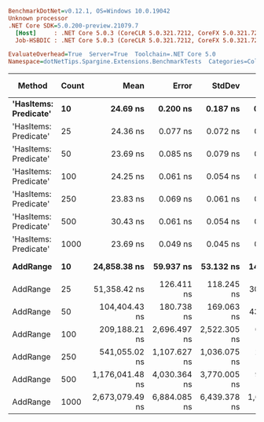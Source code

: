 ``` ini

BenchmarkDotNet=v0.12.1, OS=Windows 10.0.19042
Unknown processor
.NET Core SDK=5.0.200-preview.21079.7
  [Host]     : .NET Core 5.0.3 (CoreCLR 5.0.321.7212, CoreFX 5.0.321.7212), X64 RyuJIT
  Job-HSBDIC : .NET Core 5.0.3 (CoreCLR 5.0.321.7212, CoreFX 5.0.321.7212), X64 RyuJIT

EvaluateOverhead=True  Server=True  Toolchain=.NET Core 5.0  
Namespace=dotNetTips.Spargine.Extensions.BenchmarkTests  Categories=CollectionExtensions  

```
|                Method | Count |            Mean |        Error |       StdDev |       StdErr |             Min |              Q1 |          Median |              Q3 |             Max |         Op/s | CI99.9% Margin | Iterations | Kurtosis | MValue | Skewness | Rank | LogicalGroup | Baseline | Code Size |  Gen 0 | Gen 1 | Gen 2 | Allocated |
|---------------------- |------ |----------------:|-------------:|-------------:|-------------:|----------------:|----------------:|----------------:|----------------:|----------------:|-------------:|---------------:|-----------:|---------:|-------:|---------:|-----:|------------- |--------- |----------:|-------:|------:|------:|----------:|
| **&#39;HasItems: Predicate&#39;** |    **10** |        **24.69 ns** |     **0.200 ns** |     **0.187 ns** |     **0.048 ns** |        **24.03 ns** |        **24.69 ns** |        **24.74 ns** |        **24.75 ns** |        **24.81 ns** | **40,506,587.3** |      **0.2000 ns** |      **15.00** |    **9.995** |  **2.000** |  **-2.7951** |    **3** |            ***** |       **No** |     **337 B** |      **-** |     **-** |     **-** |         **-** |
| &#39;HasItems: Predicate&#39; |    25 |        24.36 ns |     0.077 ns |     0.072 ns |     0.019 ns |        24.22 ns |        24.31 ns |        24.37 ns |        24.41 ns |        24.46 ns | 41,052,965.5 |      0.0774 ns |      15.00 |    1.974 |  2.000 |  -0.4977 |    2 |            * |       No |     337 B |      - |     - |     - |         - |
| &#39;HasItems: Predicate&#39; |    50 |        23.69 ns |     0.085 ns |     0.079 ns |     0.020 ns |        23.57 ns |        23.64 ns |        23.69 ns |        23.73 ns |        23.81 ns | 42,216,479.3 |      0.0847 ns |      15.00 |    1.805 |  2.000 |  -0.0852 |    1 |            * |       No |     337 B |      - |     - |     - |         - |
| &#39;HasItems: Predicate&#39; |   100 |        24.25 ns |     0.061 ns |     0.054 ns |     0.015 ns |        24.13 ns |        24.21 ns |        24.26 ns |        24.29 ns |        24.32 ns | 41,243,026.2 |      0.0613 ns |      14.00 |    2.392 |  2.000 |  -0.5798 |    2 |            * |       No |     337 B |      - |     - |     - |         - |
| &#39;HasItems: Predicate&#39; |   250 |        23.83 ns |     0.069 ns |     0.061 ns |     0.016 ns |        23.72 ns |        23.80 ns |        23.83 ns |        23.87 ns |        23.91 ns | 41,964,874.1 |      0.0689 ns |      14.00 |    1.939 |  2.000 |  -0.3917 |    1 |            * |       No |     337 B |      - |     - |     - |         - |
| &#39;HasItems: Predicate&#39; |   500 |        30.43 ns |     0.061 ns |     0.054 ns |     0.014 ns |        30.31 ns |        30.40 ns |        30.44 ns |        30.46 ns |        30.52 ns | 32,858,561.4 |      0.0610 ns |      14.00 |    2.516 |  2.000 |  -0.3954 |    4 |            * |       No |     337 B |      - |     - |     - |         - |
| &#39;HasItems: Predicate&#39; |  1000 |        23.69 ns |     0.049 ns |     0.045 ns |     0.012 ns |        23.60 ns |        23.67 ns |        23.69 ns |        23.73 ns |        23.77 ns | 42,204,725.8 |      0.0486 ns |      15.00 |    2.062 |  2.000 |  -0.2439 |    1 |            * |       No |     337 B |      - |     - |     - |         - |
|              **AddRange** |    **10** |    **24,858.38 ns** |    **59.937 ns** |    **53.132 ns** |    **14.200 ns** |    **24,757.24 ns** |    **24,836.80 ns** |    **24,865.68 ns** |    **24,882.70 ns** |    **24,957.91 ns** |     **40,227.9** |     **59.9368 ns** |      **14.00** |    **2.538** |  **2.000** |  **-0.2848** |    **5** |            ***** |       **No** |     **766 B** | **0.0916** |     **-** |     **-** |    **1088 B** |
|              AddRange |    25 |    51,358.42 ns |   126.411 ns |   118.245 ns |    30.531 ns |    51,124.96 ns |    51,344.32 ns |    51,364.45 ns |    51,430.99 ns |    51,507.41 ns |     19,471.0 |    126.4112 ns |      15.00 |    2.381 |  2.000 |  -0.6964 |    6 |            * |       No |     766 B | 0.1831 |     - |     - |    2024 B |
|              AddRange |    50 |   104,404.43 ns |   180.738 ns |   169.063 ns |    43.652 ns |   104,093.46 ns |   104,320.68 ns |   104,431.38 ns |   104,496.88 ns |   104,702.33 ns |      9,578.1 |    180.7382 ns |      15.00 |    2.320 |  2.000 |  -0.2720 |    7 |            * |       No |     766 B | 0.3662 |     - |     - |    3760 B |
|              AddRange |   100 |   209,188.21 ns | 2,696.497 ns | 2,522.305 ns |   651.256 ns |   206,651.83 ns |   207,473.56 ns |   207,831.10 ns |   212,205.51 ns |   213,236.82 ns |      4,780.4 |  2,696.4967 ns |      15.00 |    1.392 |  2.000 |   0.6144 |    8 |            * |       No |     766 B | 0.7324 |     - |     - |    7096 B |
|              AddRange |   250 |   541,055.02 ns | 1,107.627 ns | 1,036.075 ns |   267.513 ns |   539,596.09 ns |   540,123.58 ns |   540,751.56 ns |   541,856.54 ns |   542,561.13 ns |      1,848.2 |  1,107.6271 ns |      15.00 |    1.390 |  2.000 |   0.0975 |    9 |            * |       No |     766 B | 0.9766 |     - |     - |   16544 B |
|              AddRange |   500 | 1,176,041.48 ns | 4,030.364 ns | 3,770.005 ns |   973.411 ns | 1,170,224.41 ns | 1,173,122.17 ns | 1,176,297.66 ns | 1,178,190.43 ns | 1,182,417.38 ns |        850.3 |  4,030.3636 ns |      15.00 |    1.791 |  2.000 |  -0.0441 |   10 |            * |       No |     766 B | 1.9531 |     - |     - |   32616 B |
|              AddRange |  1000 | 2,673,079.49 ns | 6,884.085 ns | 6,439.378 ns | 1,662.640 ns | 2,662,424.41 ns | 2,669,339.65 ns | 2,672,621.29 ns | 2,677,589.06 ns | 2,683,029.49 ns |        374.1 |  6,884.0853 ns |      15.00 |    1.739 |  2.000 |  -0.0917 |   11 |            * |       No |     766 B |      - |     - |     - |   64736 B |

